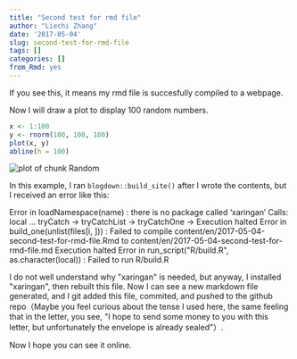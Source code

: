 ```yaml
---
title: "Second test for rmd file"
author: "Liechi Zhang"
date: '2017-05-04'
slug: second-test-for-rmd-file
tags: []
categories: []
from_Rmd: yes
---
```


If you see this, it means my rmd file is succesfully compiled to a webpage.

Now I will draw a plot to display 100 random numbers.


```r
x <- 1:100
y <- rnorm(100, 100, 100)
plot(x, y)
abline(h = 100)
```

![plot of chunk Random](/figures/en/2017-05-04-second-test-for-rmd-file/Random-1.png)

In this example, I ran `blogdown::build_site()` after I wrote the contents, but I received an error like this:
  
>
Error in loadNamespace(name) : there is no package called ‘xaringan’
Calls: local ... tryCatch -> tryCatchList -> tryCatchOne -> <Anonymous>
Execution halted
Error in build_one(unlist(files[i, ])) : 
  Failed to compile content/en/2017-05-04-second-test-for-rmd-file.Rmd to content/en/2017-05-04-second-test-for-rmd-file.md
Execution halted
Error in run_script("R/build.R", as.character(local)) : 
  Failed to run R/build.R
  
  
I do not well understand why "xaringan" is needed, but anyway, I installed "xaringan", then rebuilt this file. Now I can see a new markdown file generated, and I git added this file, commited, and pushed to the github repo（Maybe you feel curious about the tense I used here, the same feeling that in the letter, you see, "I hope to send some money to you with this letter, but unfortunately the envelope is already sealed"）.

Now I hope you can see it online.


